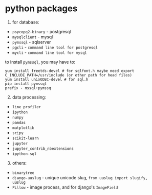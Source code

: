 # python packages

1. for database:

* `psycopg2-binary` - postgresql
* `mysqlclient` - mysql
* `pymssql` - sqlserver
* `pgcli` - `command line tool for postgresql`
* `mycli` - `command line tool for mysql`

to install `pymssql`, you may have to:

    yum install freetds-devel # for sqlfont.h maybe need export C_INCLUDE_PATH=/usr/include (or other path for head files)
    yum install unixODBC-devel # for sql.h
    pip install pymssql
    prefix - mssql+pymssq

2. data processing:

* `line_profiler`
* `ipython`
* `numpy`
* `pandas`
* `matplotlib`
* `scipy`
* `scikit-learn`
* `jupyter`
* `jupyter_contrib_nbextensions`
* `ipython-sql`

3. others:

* `binarytree`
* `django-uuslug` - unique unicode slug, `from uuslug import slugify, uuslug`
* `Pillow` - image process, and for django's `ImageField`
